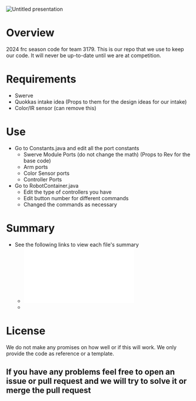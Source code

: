 
![Untitled presentation](https://github.com/frc3179/Swerve-2024-1.0/assets/139302646/c8c31628-eaf4-48db-9615-9dfa2b373268)


# Overview
2024 frc season code for team 3179. This is our repo that we use to keep our code. It will never be up-to-date until we are at competition.

# Requirements
   * Swerve
   * Quokkas intake idea (Props to them for the design ideas for our intake)
   * Color/IR sensor (can remove this)

# Use
   * Go to Constants.java and edit all the port constants
      * Swerve Module Ports (do not change the math) (Props to Rev for the base code)
      * Arm ports
      * Color Sensor ports
      * Controller Ports
   * Go to RobotContainer.java 
      * Edit the type of controllers you have
      * Edit button number for different commands
      * Changed the commands as necessary

# Summary
   * See the following links to view each file's summary
      * ![ArmSubsystem](Summaries/ArmSubsystemSummary.md)
      * 

# License
We do not make any promises on how well or if this will work. We only provide the code as reference or a template.

## If you have any problems feel free to open an issue or pull request and we will try to solve it or merge the pull request
